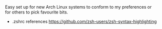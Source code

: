 Easy set up for new Arch Linux systems to conform to my preferences or for others to pick favourite bits.

- .zshrc references https://github.com/zsh-users/zsh-syntax-highlighting
